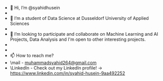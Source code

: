 - 👋 Hi, I’m @syahidhusein
- 
- 👀 I’m a student of Data Science at Dusseldorf University of Applied Sciences
- 
- 💞️ I’m looking to participate and collaborate on Machine Learning and AI Projects, Data Analysis and I'm open to other interesting projects.
- 
- 
- 📫 How to reach me?
- \mail - muhammadsyahid264@gmail.com
- \LinkedIn - Check out my LinkedIn profile! -> https://www.linkedin.com/in/syahid-husein-9aa492252
